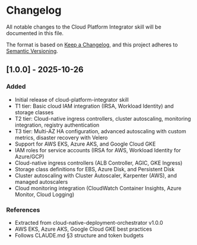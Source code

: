 # Changelog

All notable changes to the Cloud Platform Integrator skill will be documented in this file.

The format is based on [Keep a Changelog](https://keepachangelog.com/en/1.0.0/),
and this project adheres to [Semantic Versioning](https://semver.org/spec/v2.0.0.html).

## [1.0.0] - 2025-10-26

### Added
- Initial release of cloud-platform-integrator skill
- T1 tier: Basic cloud IAM integration (IRSA, Workload Identity) and storage classes
- T2 tier: Cloud-native ingress controllers, cluster autoscaling, monitoring integration, registry authentication
- T3 tier: Multi-AZ HA configuration, advanced autoscaling with custom metrics, disaster recovery with Velero
- Support for AWS EKS, Azure AKS, and Google Cloud GKE
- IAM roles for service accounts (IRSA for AWS, Workload Identity for Azure/GCP)
- Cloud-native ingress controllers (ALB Controller, AGIC, GKE Ingress)
- Storage class definitions for EBS, Azure Disk, and Persistent Disk
- Cluster autoscaling with Cluster Autoscaler, Karpenter (AWS), and managed autoscalers
- Cloud monitoring integration (CloudWatch Container Insights, Azure Monitor, Cloud Logging)

### References
- Extracted from cloud-native-deployment-orchestrator v1.0.0
- AWS EKS, Azure AKS, Google Cloud GKE best practices
- Follows CLAUDE.md §3 structure and token budgets
